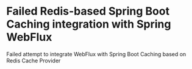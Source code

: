 # Failed Redis-based Spring Boot Caching integration with Spring WebFlux

Failed attempt to integrate WebFlux with Spring Boot Caching based on Redis Cache Provider 
